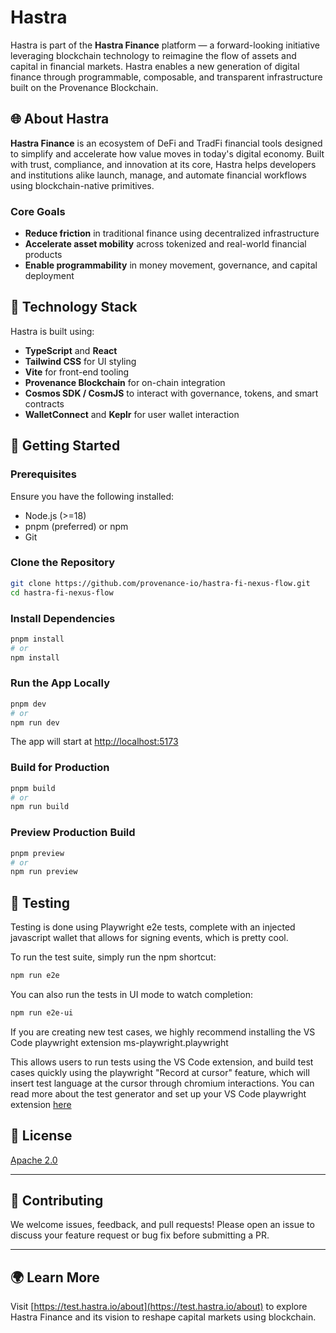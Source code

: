 # Hastra

Hastra is part of the **Hastra Finance** platform — a forward-looking initiative leveraging blockchain technology to reimagine the flow of assets and capital in financial markets. Hastra enables a new generation of digital finance through programmable, composable, and transparent infrastructure built on the Provenance Blockchain.

## 🌐 About Hastra

**Hastra Finance** is an ecosystem of DeFi and TradFi financial tools designed to simplify and accelerate how value moves in today's digital economy. Built with trust, compliance, and innovation at its core, Hastra helps developers and institutions alike launch, manage, and automate financial workflows using blockchain-native primitives.

### Core Goals

- **Reduce friction** in traditional finance using decentralized infrastructure
- **Accelerate asset mobility** across tokenized and real-world financial products
- **Enable programmability** in money movement, governance, and capital deployment

## 🔧 Technology Stack

Hastra is built using:

- **TypeScript** and **React**
- **Tailwind CSS** for UI styling
- **Vite** for front-end tooling
- **Provenance Blockchain** for on-chain integration
- **Cosmos SDK / CosmJS** to interact with governance, tokens, and smart contracts
- **WalletConnect** and **Keplr** for user wallet interaction

## 🚀 Getting Started

### Prerequisites

Ensure you have the following installed:

- Node.js (>=18)
- pnpm (preferred) or npm
- Git

### Clone the Repository

```bash
git clone https://github.com/provenance-io/hastra-fi-nexus-flow.git
cd hastra-fi-nexus-flow
```

### Install Dependencies

```bash
pnpm install
# or
npm install
```

### Run the App Locally

```bash
pnpm dev
# or
npm run dev
```

The app will start at [http://localhost:5173](http://localhost:5173)

### Build for Production

```bash
pnpm build
# or
npm run build
```

### Preview Production Build

```bash
pnpm preview
# or
npm run preview
```

## 🧪 Testing

Testing is done using Playwright e2e tests, complete with an injected javascript wallet that allows for signing events, which is pretty cool.

To run the test suite, simply run the npm shortcut:

```bash
npm run e2e
```

You can also run the tests in UI mode to watch completion:

```bash
npm run e2e-ui
```

If you are creating new test cases, we highly recommend installing the VS Code playwright extension ms-playwright.playwright

This allows users to run tests using the VS Code extension, and build test cases quickly using the playwright "Record at cursor" feature, which will insert test language at the cursor through chromium interactions. You can read more about the test generator and set up your VS Code playwright extension [here](https://playwright.dev/docs/codegen)

## 📄 License

[Apache 2.0](https://github.com/provenance-io/hastra-fi-nexus-flow/blob/main/LICENSE)

---

## 🙌 Contributing

We welcome issues, feedback, and pull requests! Please open an issue to discuss your feature request or bug fix before submitting a PR.

---

## 🌍 Learn More

Visit [https://test.hastra.io/about](https://test.hastra.io/about) to explore Hastra Finance and its vision to reshape capital markets using blockchain.
